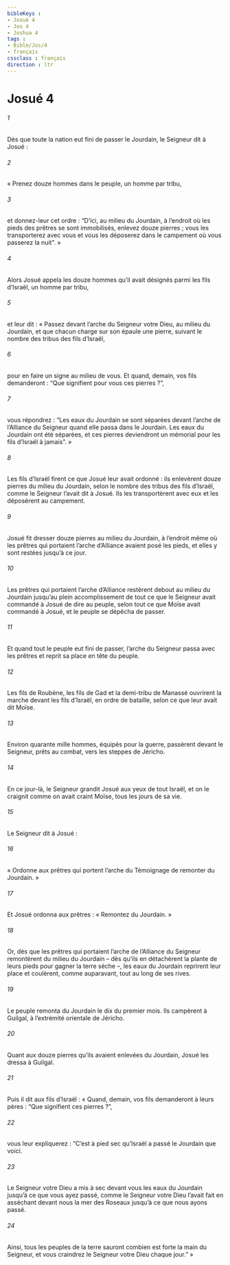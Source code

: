 ```yaml
---
bibleKeys : 
- Josué 4
- Jos 4
- Joshua 4
tags : 
- Bible/Jos/4
- français
cssclass : français
direction : ltr
---
```


# Josué 4

###### 1
Dès que toute la nation eut fini de passer le Jourdain, le Seigneur dit à Josué :
###### 2
« Prenez douze hommes dans le peuple, un homme par tribu,
###### 3
et donnez-leur cet ordre : “D’ici, au milieu du Jourdain, à l’endroit où les pieds des prêtres se sont immobilisés, enlevez douze pierres ; vous les transporterez avec vous et vous les déposerez dans le campement où vous passerez la nuit”. »
###### 4
Alors Josué appela les douze hommes qu’il avait désignés parmi les fils d’Israël, un homme par tribu,
###### 5
et leur dit : « Passez devant l’arche du Seigneur votre Dieu, au milieu du Jourdain, et que chacun charge sur son épaule une pierre, suivant le nombre des tribus des fils d’Israël,
###### 6
pour en faire un signe au milieu de vous. Et quand, demain, vos fils demanderont : “Que signifient pour vous ces pierres ?”,
###### 7
vous répondrez : “Les eaux du Jourdain se sont séparées devant l’arche de l’Alliance du Seigneur quand elle passa dans le Jourdain. Les eaux du Jourdain ont été séparées, et ces pierres deviendront un mémorial pour les fils d’Israël à jamais”. »
###### 8
Les fils d’Israël firent ce que Josué leur avait ordonné : ils enlevèrent douze pierres du milieu du Jourdain, selon le nombre des tribus des fils d’Israël, comme le Seigneur l’avait dit à Josué. Ils les transportèrent avec eux et les déposèrent au campement.
###### 9
Josué fit dresser douze pierres au milieu du Jourdain, à l’endroit même où les prêtres qui portaient l’arche d’Alliance avaient posé les pieds, et elles y sont restées jusqu’à ce jour.
###### 10
Les prêtres qui portaient l’arche d’Alliance restèrent debout au milieu du Jourdain jusqu’au plein accomplissement de tout ce que le Seigneur avait commandé à Josué de dire au peuple, selon tout ce que Moïse avait commandé à Josué, et le peuple se dépêcha de passer.
###### 11
Et quand tout le peuple eut fini de passer, l’arche du Seigneur passa avec les prêtres et reprit sa place en tête du peuple.
###### 12
Les fils de Roubène, les fils de Gad et la demi-tribu de Manassé ouvrirent la marche devant les fils d’Israël, en ordre de bataille, selon ce que leur avait dit Moïse.
###### 13
Environ quarante mille hommes, équipés pour la guerre, passèrent devant le Seigneur, prêts au combat, vers les steppes de Jéricho.
###### 14
En ce jour-là, le Seigneur grandit Josué aux yeux de tout Israël, et on le craignit comme on avait craint Moïse, tous les jours de sa vie.
###### 15
Le Seigneur dit à Josué :
###### 16
« Ordonne aux prêtres qui portent l’arche du Témoignage de remonter du Jourdain. »
###### 17
Et Josué ordonna aux prêtres : « Remontez du Jourdain. »
###### 18
Or, dès que les prêtres qui portaient l’arche de l’Alliance du Seigneur remontèrent du milieu du Jourdain – dès qu’ils en détachèrent la plante de leurs pieds pour gagner la terre sèche –, les eaux du Jourdain reprirent leur place et coulèrent, comme auparavant, tout au long de ses rives.
###### 19
Le peuple remonta du Jourdain le dix du premier mois. Ils campèrent à Guilgal, à l’extrémité orientale de Jéricho.
###### 20
Quant aux douze pierres qu’ils avaient enlevées du Jourdain, Josué les dressa à Guilgal.
###### 21
Puis il dit aux fils d’Israël : « Quand, demain, vos fils demanderont à leurs pères : “Que signifient ces pierres ?”,
###### 22
vous leur expliquerez : “C’est à pied sec qu’Israël a passé le Jourdain que voici.
###### 23
Le Seigneur votre Dieu a mis à sec devant vous les eaux du Jourdain jusqu’à ce que vous ayez passé, comme le Seigneur votre Dieu l’avait fait en asséchant devant nous la mer des Roseaux jusqu’à ce que nous ayons passé.
###### 24
Ainsi, tous les peuples de la terre sauront combien est forte la main du Seigneur, et vous craindrez le Seigneur votre Dieu chaque jour.” »
